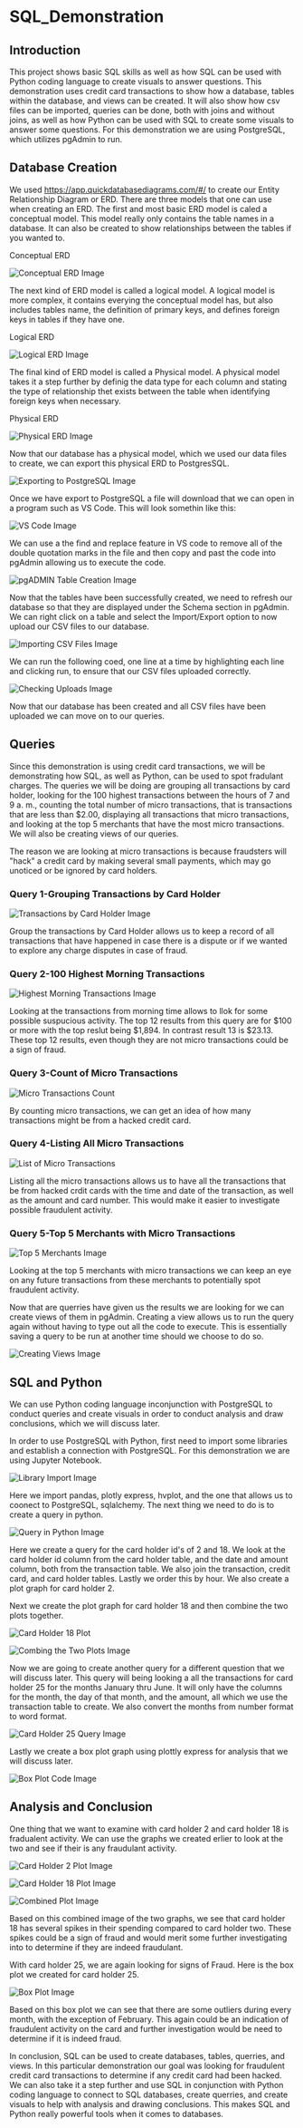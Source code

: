 # SQL_Demonstration

## Introduction

This project shows basic SQL skills as well as how SQL can be used with Python coding language to create visuals to answer questions. This demonstration uses credit card transactions to show how a database, tables within the database, and views can be created. It will also show how csv files can be imported, queries can be done, both with joins and without joins,  as well as how Python can be used with SQL to create some visuals to answer some questions. For this demonstration we are using PostgreSQL, which utilizes pgAdmin to run. 


## Database Creation

We used https://app.quickdatabasediagrams.com/#/ to create our Entity Relationship Diagram or ERD. There are three models that one can use when creating an ERD. The first and most basic ERD model is caled a conceptual model. This model really only contains the table names in a database. It can also be created to show relationships between the tables if you wanted to.

Conceptual ERD

![Conceptual ERD Image](https://github.com/MatrimCauthon88/SQL_Demonstration/blob/main/Images/Conceptual_ERD.PNG)



The next kind of ERD model is called a logical model. A logical model is more complex, it contains everying the conceptual model has, but also includes tables name, the definition of primary keys, and defines foreign keys in tables if they have one.

Logical ERD

![Logical ERD Image](https://github.com/MatrimCauthon88/SQL_Demonstration/blob/main/Images/Logical_ERD.PNG)



The final kind of ERD model is called a Physical model. A physical model takes it a step further by definig the data type for each column and stating the type of relationship thet exists between the table when identifying foreign keys when necessary.

Physical ERD

![Physical ERD Image](https://github.com/MatrimCauthon88/SQL_Demonstration/blob/main/Images/Physical_ERD.PNG)



Now that our database has a physical model, which we used our data files to create, we can export this physical ERD to PostgresSQL.

![Exporting to PostgreSQL Image](https://github.com/MatrimCauthon88/SQL_Demonstration/blob/main/Images/Exporting_to_PostgreSQL.PNG)



Once we have export to PostgreSQL a file will download that we can open in a program such as VS Code. This will look somethin like this:

![VS Code Image](https://github.com/MatrimCauthon88/SQL_Demonstration/blob/main/Images/Exported_ERD_SQL_Code.PNG)



We can use a the find and replace feature in VS code to remove all of the double quotation marks in the file and then copy and past the code into pgAdmin allowing us to execute the code.

![pgADMIN Table Creation Image](https://github.com/MatrimCauthon88/SQL_Demonstration/blob/main/Images/Created_Tables_in_pgAdmin.PNG)



Now that the tables have been successfully created, we need to refresh our database so that they are displayed under the Schema section in pgAdmin. We can right click on a table and select the Import/Export option to now upload our CSV files to our database.

![Importing CSV Files Image](https://github.com/MatrimCauthon88/SQL_Demonstration/blob/main/Images/Importing_CSV_Files.PNG)



We can run the following coed, one line at a time by highlighting each line and clicking run, to ensure that our CSV files uploaded correctly.

![Checking Uploads Image](https://github.com/MatrimCauthon88/SQL_Demonstration/blob/main/Images/Confirm_Import_of_CSV_Files.PNG)

Now that our database has been created and all CSV files have been uploaded we can move on to our queries.



## Queries

Since this demonstration is using credit card transactions, we will be demonstrating how SQL, as well as Python, can be used to spot fradulant charges. The queries we will be doing are grouping all transactions by card holder, looking for the 100 highest transactions between the hours of 7 and 9 a. m., counting the total number of micro transactions, that is transactions that are less than $2.00, displaying all transactions that micro transactions, and looking at the top 5 merchants that have the most micro transactions. We will also be creating views of our queries.

The reason we are looking at micro transactions is because fraudsters will "hack" a credit card by making several small payments, which may go unoticed or be ignored by card holders.

### Query 1-Grouping Transactions by Card Holder

![Transactions by Card Holder Image](https://github.com/MatrimCauthon88/SQL_Demonstration/blob/main/Images/Query_Isolate_by_Cardholder.PNG)



Group the transactions by Card Holder allows us to keep a record of all transactions that have happened in case there is a dispute or if we wanted to explore any charge disputes in case of fraud.



### Query 2-100 Highest Morning Transactions

![Highest Morning Transactions Image](https://github.com/MatrimCauthon88/SQL_Demonstration/blob/main/Images/Query_100_Highest_Between_7_%26_9.PNG)



Looking at the transactions from morning time allows to llok for some possible suspucious activity. The top 12 results from this query are for $100 or more with the top reslut being $1,894. In contrast result 13 is $23.13. These top 12 results, even though they are not micro transactions could be a sign of fraud.



### Query 3-Count of Micro Transactions

![Micro Transactions Count](https://github.com/MatrimCauthon88/SQL_Demonstration/blob/main/Images/Count_Transactions_Under_%242.PNG)



By counting micro transactions, we can get an idea of how many transactions might be from a hacked credit card.



### Query 4-Listing All Micro Transactions

![List of Micro Transactions](https://github.com/MatrimCauthon88/SQL_Demonstration/blob/main/Images/Query_Looking_For_Evidence_of_Fraud.PNG)



Listing all the micro transactions allows us to have all the transactions that be from hacked crdit cards with the time and date of the transaction, as well as the amount and card number. This would make it easier to investigate possible fraudulent activity.



### Query 5-Top 5 Merchants with Micro Transactions

![Top 5 Merchants Image](https://github.com/MatrimCauthon88/SQL_Demonstration/blob/main/Images/Query_Top_5_Merchants_Hacked.PNG)



Looking at the top 5 merchants with micro transactions we can keep an eye on any future transactions from these merchants to potentially spot fraudulent activity.

Now that are querries have given us the results we are looking for we can create views of them in pgAdmin. Creating a view allows us to run the query again without having to type out all the code to execute. This is essentially saving a query to be run at another time should we choose to do so.

![Creating Views Image](https://github.com/MatrimCauthon88/SQL_Demonstration/blob/main/Images/Creating_Views_in_pgAdmin.PNG)



## SQL and Python

We can use Python coding language inconjunction with PostgreSQL to conduct queries and create visuals in order to conduct analysis and draw conclusions, which we will discuss later.

In order to use PostgreSQL with Python, first need to import some libraries and establish a connection with PostgreSQL. For this demonstration we are using Jupyter Notebook.

![Library Import Image](https://github.com/MatrimCauthon88/SQL_Demonstration/blob/main/Images/Connecting_to_PostgresSQL.PNG)



Here we import pandas, plotly express, hvplot, and the one that allows us to coonect to PostgreSQL, sqlalchemy. The next thing we need to do is to create a query in python. 

![Query in Python Image](https://github.com/MatrimCauthon88/SQL_Demonstration/blob/main/Images/Query_and_Plot_Code.PNG)



Here we create a query for the card holder id's of 2 and 18. We look at the card holder id column from the card holder table, and the date and amount column, both from the transaction table. We also join the transaction, credit card, and card holder tables. Lastly we order this by hour. We also create a plot graph for card holder 2.

Next we create the plot graph for card holder 18 and then combine the two plots together.

![Card Holder 18 Plot](https://github.com/MatrimCauthon88/SQL_Demonstration/blob/main/Images/Plot_Code_for_Card_Holder_18.PNG)

![Combing the Two Plots Image](https://github.com/MatrimCauthon88/SQL_Demonstration/blob/main/Images/Combine_Plot_Code.PNG)



Now we are going to create another query for a different question that we will discuss later. This query will being looking a all the transactions for card holder 25 for the months January thru June. It will only have the columns for the month, the day of that month, and the amount, all which we use the transaction table to create. We also convert the months from number format to word format.

![Card Holder 25 Query Image](https://github.com/MatrimCauthon88/SQL_Demonstration/blob/main/Images/Query_Code_for_Card_Holder_25.PNG)



Lastly we create a box plot graph using plottly express for analysis that we will discuss later.

![Box Plot Code Image](https://github.com/MatrimCauthon88/SQL_Demonstration/blob/main/Images/Code_for_Box_Plot.PNG)



## Analysis and Conclusion

One thing that we want to examine with card holder 2 and card holder 18 is fradualent activity. We can use the graphs we created erlier to look at the two and see if their is any fraudulant activity.

![Card Holder 2 Plot Image](https://github.com/MatrimCauthon88/SQL_Demonstration/blob/main/Images/Card_Holder_2_Plot.PNG)



![Card Holder 18 Plot Image](https://github.com/MatrimCauthon88/SQL_Demonstration/blob/main/Images/Card_Holder_18_Plot.PNG)



![Combined Plot Image](https://github.com/MatrimCauthon88/SQL_Demonstration/blob/main/Images/Combined_Plot.PNG)



Based on this combined image of the two graphs, we see that card holder 18 has several spikes in their spending compared to card holder two. These spikes could be a sign of fraud and would merit some further investigating into to determine if they are indeed fraudulant.



With card holder 25, we are again looking for signs of Fraud. Here is the box plot we created for card holder 25.

![Box Plot Image](https://github.com/MatrimCauthon88/SQL_Demonstration/blob/main/Images/Box_Plot.PNG)



Based on this box plot we can see that there are some outliers during every month, with the exception of February. This again could be an indication of fraudulent activity on the card and further investigation would be need to determine if it is indeed fraud.



In conclusion, SQL can be used to create databases, tables, querries, and views. In this particular demonstration our goal was looking for fraudulent credit card transactions to determine if any credit card had been hacked. We can also take it a step further and use SQL in conjunction with Python coding language to connect to SQL databases, create querries, and create visuals to help with analysis and drawing conclusions. This makes SQL and Python really powerful tools when it comes to databases.